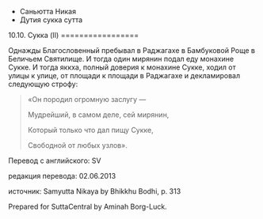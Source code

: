 









* Саньютта Никая
* Дутия сукка сутта


10\.10\. Сукка \(II\)
\=\=\=\=\=\=\=\=\=\=\=\=\=\=\=\=\=



Однажды Благословенный пребывал в Раджагахе в Бамбуковой Роще в Беличьем Святилище\. И тогда один мирянин подал еду монахине Сукке\. И тогда яккха, полный доверия к монахине Сукке, ходил от улицы к улице, от площади к площади в Раджагахе и декламировал следующую строфу:



> «Он породил огромную заслугу —  
> 
> Мудрейший, в самом деле, сей мирянин,  
> 
> Который только что дал пищу Сукке,  
> 
> Свободной от любых узлов»\.



Перевод с английского: SV


редакция перевода: 02\.06\.2013


источник: Samyutta Nikaya by Bhikkhu Bodhi, p\. 313


Prepared for SuttaCentral by Aminah Borg\-Luck\.






